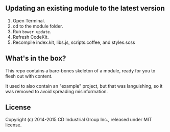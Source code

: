 ## Updating an existing module to the latest version

1. Open Terminal.
2. cd to the module folder.
3. Run `bower update`.
4. Refresh CodeKit.
5. Recompile index.kit, libs.js, scripts.coffee, and styles.scss

## What's in the box?

This repo contains a bare-bones skeleton of a module, ready for you to flesh out with content.

It used to also contain an "example" project, but that was languishing, so it was removed to avoid
spreading misinformation.

## License
Copyright (c) 2014-2015 CD Industrial Group Inc., released under MIT license.

